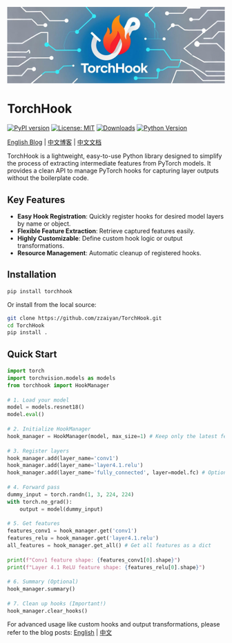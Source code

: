 ![TorchHook Logo](assets/logo.jpg)

# TorchHook

[![PyPI version](https://badge.fury.io/py/torchhook.svg)](https://badge.fury.io/py/torchhook)
[![License: MIT](https://img.shields.io/badge/License-MIT-yellow.svg)](https://opensource.org/licenses/MIT)
[![Downloads](https://img.shields.io/pypi/dm/torchhook.svg)](https://pypi.org/project/torchhook/)
[![Python Version](https://img.shields.io/pypi/pyversions/torchhook.svg)](https://pypi.org/project/torchhook/)

[English Blog](./BLOG.md) | [中文博客](./BLOG_CN.md) | [中文文档](./README_CN.md)

TorchHook is a lightweight, easy-to-use Python library designed to simplify the process of extracting intermediate features from PyTorch models. It provides a clean API to manage PyTorch hooks for capturing layer outputs without the boilerplate code.

## Key Features

- **Easy Hook Registration**: Quickly register hooks for desired model layers by name or object.
- **Flexible Feature Extraction**: Retrieve captured features easily.
- **Highly Customizable**: Define custom hook logic or output transformations.
- **Resource Management**: Automatic cleanup of registered hooks.

## Installation

```bash
pip install torchhook
```
Or install from the local source:
```bash
git clone https://github.com/zzaiyan/TorchHook.git
cd TorchHook
pip install .
```

## Quick Start

```python
import torch
import torchvision.models as models
from torchhook import HookManager

# 1. Load your model
model = models.resnet18()
model.eval()

# 2. Initialize HookManager
hook_manager = HookManager(model, max_size=1) # Keep only the latest feature per hook

# 3. Register layers
hook_manager.add(layer_name='conv1')
hook_manager.add(layer_name='layer4.1.relu')
hook_manager.add(layer_name='fully_connected', layer=model.fc) # Optional: pass layer object

# 4. Forward pass
dummy_input = torch.randn(1, 3, 224, 224)
with torch.no_grad():
    output = model(dummy_input)

# 5. Get features
features_conv1 = hook_manager.get('conv1')
features_relu = hook_manager.get('layer4.1.relu')
all_features = hook_manager.get_all() # Get all features as a dict

print(f"Conv1 feature shape: {features_conv1[0].shape}")
print(f"Layer 4.1 ReLU feature shape: {features_relu[0].shape}")

# 6. Summary (Optional)
hook_manager.summary()

# 7. Clean up hooks (Important!)
hook_manager.clear_hooks()
```

For advanced usage like custom hooks and output transformations, please refer to the blog posts: [English](./BLOG.md) | [中文](./BLOG_CN.md)
